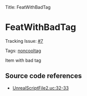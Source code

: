 Title: FeatWithBadTag

<h1>FeatWithBadTag</h1>

Tracking Issue: [#7](https://github.com/X2CommunityCore/X2WOTCCommunityHighlander/issues/7)

Tags: [noncooltag](../noncooltag.md)

Item with bad tag

## Source code references

* [UnrealScriptFile2.uc:32-33](https://github.com/X2CommunityCore/X2WOTCCommunityHighlander/blob/master/test_src/UnrealScriptFile2.uc#L32-L33)
